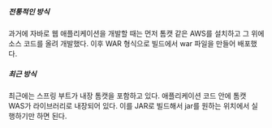 
##### 전통적인 방식

과거에 자바로 웹 애플리케이션을 개발할 때는 먼저 톰캣 같은 AWS를 설치하고 그 위에 소스 코드를 올려 개발했다. 이후 WAR 형식으로 빌드에서 war 파일을 만들어 배포했다.

##### 최근 방식
최근에는 스프링 부트가 내장 톰캣을 포함하고 있다. 애플리케이션 코드 안에 톰캣 WAS가 라이브러리로 내장되어 있다. 이를 JAR로 빌드해서 jar를 원하는 위치에서 실행하기만 하면 된다. 